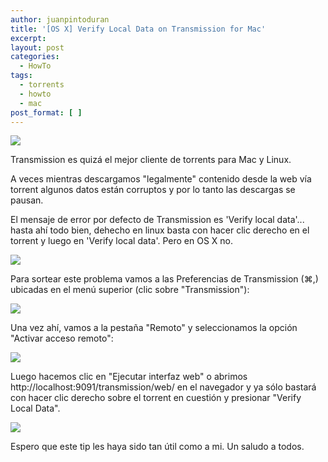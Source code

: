 ```yaml
---
author: juanpintoduran
title: '[OS X] Verify Local Data on Transmission for Mac'
excerpt:
layout: post
categories:
  - HowTo
tags:
  - torrents
  - howto
  - mac
post_format: [ ]
---
```


[![][1]][1]

Transmission es quizá el mejor cliente de torrents para Mac y Linux.

A veces mientras descargamos "legalmente" contenido desde la web vía torrent algunos datos están corruptos y por lo tanto las descargas se pausan.

El mensaje de error por defecto de Transmission es 'Verify local data'... hasta ahí todo bien, dehecho en linux basta con hacer clic derecho en el torrent y luego en 'Verify local data'. Pero en OS X no.

[![][2]][2]

Para sortear este problema vamos a las Preferencias de Transmission (⌘,) ubicadas en el menú superior (clic sobre "Transmission"):

[![][5]][5]

Una vez ahí, vamos a la pestaña "Remoto" y seleccionamos la opción "Activar acceso remoto":

[![][3]][3]

Luego hacemos clic en "Ejecutar interfaz web" o abrimos http://localhost:9091/transmission/web/ en el navegador y ya sólo bastará con hacer clic derecho sobre el torrent en cuestión y presionar "Verify Local Data".

[![][4]][4]

Espero que este tip les haya sido tan útil como a mi. Un saludo a todos.

[1]: http://cabargas.me/images/transmission.png
[2]: http://cabargas.me/images/tra1.png
[3]: http://cabargas.me/images/tra2.png
[4]: http://cabargas.me/images/tra3.png
[5]: http://cabargas.me/images/pref1.png